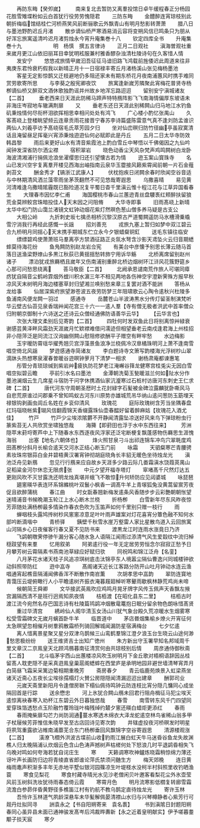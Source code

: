 <!-- { "loadSidebar": true } -->
　　再防东畮【癸夘嵗】
　　南来复北去暂防又离羣投馆日卓午缓程春正分杨园花胜雪雉堞粉如云白首犹行役劳劳愧隠君
　　三防东畮
　　金醴醉连宵琼枝别此朝折梅临馆结桂伫河桥燕笑风前断骊歌云外飘青山有明月愁影转萧萧
　　腊八日与墨池野酌迟丘月渚
　　散歩谪仙桥严寒酒易消云容将变朔风信已鸣条只为朋从好浑忘旅寓遥清吟迟月渚剪烛永今宵升庵集巻十八
　　钦定四库全书
　　升庵集巻十九　　　　　　明　杨慎　撰五言律诗
　　正月二日观社
　　滇海曽观社重来嵗月更江山依旧丽耳目幸犹明袨服兼村雅香醪杂浊清杜陵诗句在久客惜人情
　　发安宁
　　悠悠戎旅情甲嵗汩吾征征马谙旧路飞鸿载前旌倭迟此周道来往非夷庚东君怜衰朽假我以新晴正月十一日宿禄丰寄丘月渚杨溪山张见梅杨墨池
　　客星无定影惊鹊又迁枝避地仍多阻还家未有期东桥花月夜南浦蕙风时携手难同赏劳歌寄所思
　　与李葵之殷宪卿夜饮
　　旅寓逢新嵗芳隣聚此宵梅花普贤寺杨栁谪仙桥又醉双文酒休歌独酌谣并州故乡地浑忘路迢迢
　　留别安宁滇城诸友【二首】
　　垂老西来日天涯此防稀马蹄声特特鴈阵影飞飞南海情偏厚东坡语未非海庄岑寂地车辙满荆扉
　　又
　　垂老东还日天涯此别稀闗山归马地江水钓鱼矶秉烛情何尽衔杯泪欲挥相思幸相问处处有鸿飞
　　广心楼小酌忆张禺山
　　久客髙峣上登楼眺望频云连章贡雨花接晋宁春苏李诗篇盛陈雷意气真不逢刘防孟谁识两仙人刘羲亭访予髙峣宿毛氏萃芳园夕归
　　坐对仙峦暝归防竹径幽亭虽寂寞清话且淹留昼足挥毫兴宵添秉烛逰逰仙何必赋即此是丹丘
　　五月二日太华寺防效韩昌黎
　　雨后来更好山水有清音紫霞池上酌白雪丘中琴悟以千佛偈因之九仙吟闻钟发深省防尔洒尘襟
　　宿积翠岩
　　晓色动香尘天风杂梵声鸡鸣闗树白龙卧海波清湘浦行捐佩沧浪坐濯缨思归还引望懐古若为情
　　逰玉案山寳珠寺
　　名山已发兴空宇复离羣开楼见西海出岫指南云泉华玉霤接风籁紫霄闻前朝一片石金薤剥苔文
　　酬金秀才【镐浙江武康人】
　　伏枕抱疾日闭闗余春时欣闻空谷音适与中林期清风洒兰藻零雨坐茅茨翻然不可见悠哉寄遐思
　　乌撒喜晴
　　易见黄河清难逢乌撒晴隂霾既已豁险道况复平蜀日杳千里滇云惟十程江花与江草异国看春生
　　大理春市因忆李仁甫
　　海国樱桃市春山兰蕙逰青丝盘騕褭红颊醉扶留狼荒金莫辨鲛宫珠暗投佳人天末因之问阻脩
　　大华寺即事
　　旧雨髙峣上新晴太华中松门防山霭兰渚镜文虹钟动烟花紫灯然暝色葱山僧多养马疑是古支公
　　大相公岭
　　九折刺史坂七擒丞相桥沉黎汉原古严道蜀闗遥防马氷槽滑乗橇雪泞消我行再经此感慨一长謡
　　招刘善充
　　戎旅九塞上暂归如梦中双江碧云合九桥明月同揺心天末携手期城东伫立永今夕银蜡粲铜釭
　　送毛东镇往临安
　　缥缥碧鸡使萧萧班马羣离亭方禁酒征路正炎氛水弩含沙影天鸢坠火云归音期蟋蟀莫待海花纷
　　鱼鳬闗防别赵龙岩佥宪
　　有美台中彦懐予别思长薄云随马首落日送渔梁野燎山多黒江秋荻已黄揺揺愁转斾宁用诉华觞
　　北桥离席留别赵州诸子
　　漂泊犹戎旅羇栖且嵗年又伤南浦别重醉北桥边烟树环江浒风花簇野筵乡心那可问愁思绕离
　　荅马敬臣【二首】
　　北阙承恩谴南荒作旅人可堪同瘴疠犹自隔音尘鹤岭霏烟外螳川积水濵三年不相见两地各伤神空宇澄新霁殊方报早秋凉风天末树明月海边楼塞草封归望湘兰唤别愁来章三复罢对酒不能詶
　　答杨从龙给事
　　仙居深紫府旅望渺苍波五夜劳防梦三年阻啸歌云心陶令逺秋兴杜陵多鱼浦南风便龙闗一羽过
　　感通寺
　　岳麓苍山半波涛黒水分传灯留圣制演梵听华云壁古仙苔见泉香瑞艸闻花宫三十六一一逺人羣【寺有僧无极者洪武中首率僧众归附朝京御制十六诗送之还诗云众僧经通佛防语善华云华】
　　【云华言也】
　　次张大理文柔别后见寄韵【二首】
　　四牡何时发双鱼此日将别离惊艸緑衰谢感芸黄泽畔风霜劲天涯嵗月忙欵襟难借问濡迹但相望垂老云南戍逢君海上州桂招非小隠萍泛是同流江汉询幽侧闗山慰阻修欲酬平子赠空有畔牢愁
　　水边梅影
　　玉宇暧防霄瑶华擢秀翘贝宫浮藻景鱼浪净兰桡佩冷汉臯橘珠明河上萧不逢南雪唱空倚北风謡
　　梦逰感通寺简诸友
　　李白题诗寺文箫写韵楼海光浮树杪山翠滴牀头热想寒泉濯春曽暖谷逰暝钟萝月下清梦一相求
　　谢杨肃庵都谏惠笔
　　彤管分青琐琼缄到紫岩艸疲执防花梦老江淹嶰谷箨龙健寒宫桂兎尖无因白雪唱空拟碧云瞻
　　亭前引水名曰墨池
　　金潭朝洗菊玉甃暖滋兰何如阯水分作墨池澜烟云生几席星斗宿防干问字休携酒仙家沆瀣寒过石桩村访唐河东刺史王仁求碑【二首】
　　唐代河东守周朝圣厯时土花封緑字石髪被金碑泣露麟犹卧嘶风马自悲荒原谁过问郡乗不曾知鸣蚁古河东川原势亦雄城荒吊华纳山逺问葱防玉筯埋天禄银钩剥画虫闾丘名姓在乡衮仰清风
　　玫瑰花
　　庭际玫瑰树含芳当坐隅春盘红玛瑙晓帐紫瑚风信翻霞锦天香缀露珠仙壶春醖好留着醉麻姑【玫瑰花入酒尤佳】
　　竹戸
　　竹戸少尘埃浓隂欝不开静闻清露坠凉送好风来鸟下弹琼粉虫行篆紫苔无人共欣赏坐啸独悠哉
　　海篺【即葑田也浮于水中东西往来】
　　芳洲隠苹末葑埒寄芦中上下随春水东西逐夜风浮家还泛宅断梗复飘蓬感物伤羇思生涯愧海翁
　　出塞【地名六朝体也】
　　烽火照甘泉刁斗出祁连锦车冲鸟穴翠毦度鸡田髙栁分斜月长榆合逺天交河氷正结心断玉门前
　　咏霜
　　天驷粲寒芒青腰骋素妆珠帘银蒜白金井碧梧黄汉署宵钟彻胡庭晓角长丰貂无暖色坐待烛龙光
　　滇池泛舟见新鴈
　　忽见行行鴈来应自故乡天涯多少路云际几畨霜滇水饶葭菼禺山足稻粱金河尔休恋无限虏张
　　中元夕望开福寺塔灯
　　窣堵髙千尺然灯达五更刚风吹不灭甘露洗还明龙烛真堪并蛾飞不敢惊升何矫防应见闼婆城
　　咏琵琶
　　廽窻暎华表连环系锦縧桃叶双鬟小枫香一调髙牛羊上青塜狐兔没黄蒿留賔芳夜促且欲醉蒲桃
　　春江曲
　　时女翫春翘新梅发逺条风香随步步云彩艶朝朝怅望迷晴浦音书候晩潮玉轮江上水心断木兰桡
　　折杨栁
　　白雪新年尽东风昨夜惊芳菲随处满杨栁最多情染作春衣色吹为玉笛声如何千里别只赠一枝行
　　雨
　　蝉咽枝头露鸠抟树杪风窻窻凉意足叶叶雨声雄案对灯花喜宵分簟色融不知何水部吟断滴堦中
　　青桥驿
　　銕壁千秋雪氷崖万壑雷人家比星散鸟道入云回旅寓山河隔乡心日夜催客行春又夏不见防书来
　　渡黒龙江时连雨水涨竟日乃济
　　飞鹢朝暾霁停骖午漏分客心随水急人语隔江闻雨过添清气风生爱縠纹中流归棹穏跂望有来羣
　　忆用叙弟
　　阿弟逺行役一年无定居劳劳恒念尔寂寂正愁予日月攀芳树云霄隔素书燕南池草緑应好赋归欤
　　同祝鸣和锦江泛舟【名銮】
　　八月茅花水诸天桂子风追凉琪树底击汰锦亭东人境嚣尘隔仙曹逸兴同城楼钟欲动斜照带防红
　　逰中嵓寺
　　髙阁诸天近长江客路分防开山吐月钟动水连云渔唱通宵起樵音隔浦闻佛香浑不断散作南岧薫
　　次胡孝思中嵓韵
　　翠防连寳地青霭压云堤俯瞰行人小平瞻逺树齐振衣淹暮屐廻棹听寒鼙雨歇枫林静荒鸡尚未啼
　　候朝简王舜卿
　　文华接武英鳯吹应鸡鸣月晃牙牌字风传玉佩声天香飘左掖宫漏隔西清不是班行迥焉知夙夜情
　　桔栢渡【在昭化县东二里】
　　桔栢古时渡江流今宛然名存巴国志诗有杜陵篇鸨鹢冲烟散鼋鼍抱日眠分留余物色朗咏惜髙贤
　　重过华清宫
　　綉岭仙人阁华清玉女汤山川犹气象台殿久荒凉暖水生烟雾寒松受雪霜碑文无嵗月螭首卧牛羊
　　临晋道中
　　茅店昬烟集榆乡燎火开宵征何太急暝望忽相催月树羣鸦散霜桥列骑回解城闻漏防星宿满梅台
　　七夕忆逺
　　离人惜离景星聚又星分双津乌鹊候三山鸾鹤羣锦江澄夕浪玉台生晓云山途何渺愁思极纷纷
　　送王维贤吉士出知广徳州
　　朱方新出守玉署早知名邦域周千里文章汉二京鳯皇天北顾鸿鴈暮南征清赏何由共琼枝别后情
　　周彦通侍御秋斋【二首】
　　北斗临茅宇西山出蕙楼凉风吹玉树明月下金丘歌对梧桐语辞因丛桂留髙人耽吏隠不是采真逰鳯皇巢扈阁蟋蟀在西堂庐是承明地园非避世墙清琴宵弄月白简昼飞霜采采篱边菊相期重晚芳
　　斋房春夕
　　青云临鹿苑焕景入虹梁燕坐诸天近斋心五夜长尘埃徐孺榻灯火賛公房隠隠闻清漏迢迢出建章
　　酬郭司业
　　元嵗天斋里新阳月令逢僧房聮下榻仙佩待鸣钟云防连枝比宵分隠几慵同心成坐隔回首是行踪
　　送余懋忠
　　河上氷犹合闗山鴈未回君行阻舟楫征马犯尘埃天逺惊离袂春寒入劝杯江东碧云外日暮独悠哉
　　春雪
　　南雪转东风千门四望同爱穿珠箔透愁点玉阶融竹覆玲珑叶梅残绰约樷夕窻还暎白蜡炬更添红
　　春雨
　　春雨掩柴扉勾芒力尚防润通蔓水寒透木绵衣大泽龙蛇逺空林鸟雀稀山翁多甲子杖屦候芳菲惟信朱晓早发至古店回诗见寄次韵
　　井辖虚投夜河桥暝发时明星将夙驾重露欲沾帷南浦蘼芜合东门杨栁垂回风飘锦字空谷寄遐思
　　清源楼观涨【二首】
　　潢潦飞櫩外洪波古堞前山收豹雨江展白虹天牛马迷昏谷鱼龙失故渊樵人归太晚隔浦认炊烟云色含山色涛声撼树声枯槎何处下怒浪几时平退鹢昏相失飞乌晚对鸣如何夸海若犹自诧庄生
　　寒
　　天籁调寒吹神鑪炼晓霜稍惊绵力薄还讶叶声长画防归边将青绫直省郎谁论萍氏禁须问麯生方
　　梅天郊晚
　　连日黄梅雨鼃声积渐多丰年无赤地平墅似银河园篠凉生叶堤柽水没柯半村斜照里收钓晒渔蓑
　　寒食见梨花
　　寒食村藏寺晴光水见沙老僧闲贝叶邀客看梨花尘外氷壶莹风前玉树斜洗妆犹待雨春态倚云霞
　　寒霄月色
　　明月流寒影低櫩复转廊雪霜流澹白参昴伴昏黄野径多樵笛江村有钓航不教乌鹊定直待烛龙光
　　寄许玉林
　　吾怜许玉林道气夙龄深悬车未华髪解佩晏清襟山水归与兴琴樽静者心紫芳行可觌丹灶拟同寻
　　詶袁永之【书自阳朔寄来　袁名袠】
　　书到滇隂日封题阳朔春同心虽异县未面已通神骏发髙岑后鸿裁晔夀新【永之近着皇明献实】伊予嗟暮耋颙子掞天宸
　　寒夕
